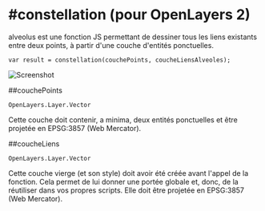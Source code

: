 #constellation (pour OpenLayers 2)
=============

alveolus est une fonction JS permettant de dessiner tous les liens existants entre deux points, à partir d'une couche d'entités ponctuelles.

`var result = constellation(couchePoints, coucheLiensAlveoles);`

![Screenshot](https://github.com/adrienvh/constellation/blob/master/doc/screenshot.png "Screenshot")

##couchePoints

`OpenLayers.Layer.Vector`

Cette couche doit contenir, a minima, deux entités ponctuelles et être projetée en EPSG:3857 (Web Mercator).

##coucheLiens

`OpenLayers.Layer.Vector`

Cette couche vierge (et son style) doit avoir été créée avant l'appel de la fonction. Cela permet de lui donner une portée globale et, donc, de la réutiliser dans vos propres scripts.
Elle doit être projetée en EPSG:3857 (Web Mercator).
